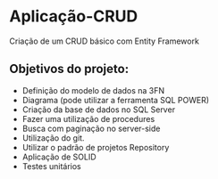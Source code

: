 # Aplicação-CRUD
Criação de um CRUD básico com Entity Framework

## Objetivos do projeto:
- Definição do modelo de dados na 3FN
- Diagrama (pode utilizar a ferramenta SQL POWER)
- Criação da base de dados no SQL Server
- Fazer uma utilização de procedures
- Busca com paginação no server-side
- Utilização do git.
- Utilizar o padrão de projetos Repository
- Aplicação de SOLID 
- Testes unitários 
